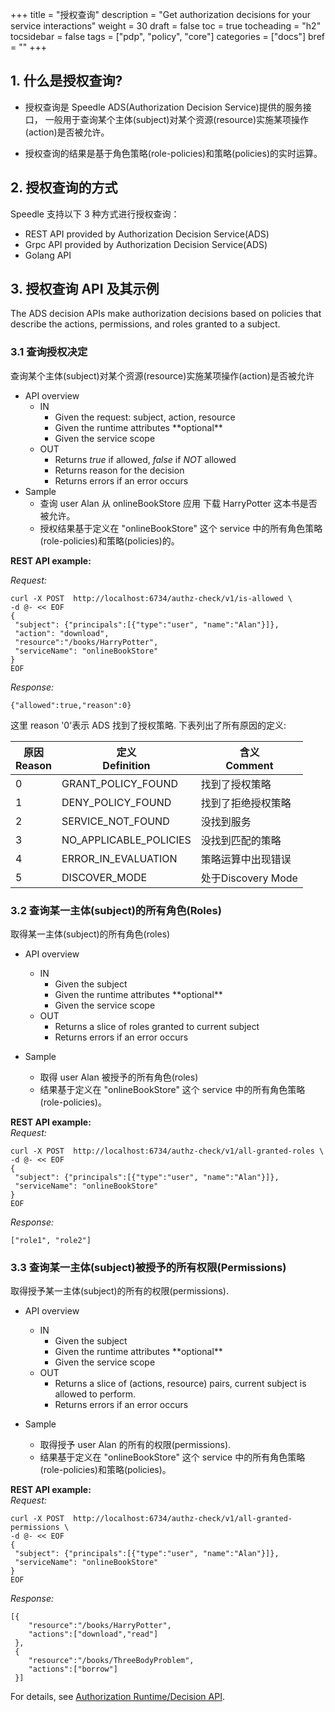 +++
title = "授权查询"
description = "Get authorization decisions for your service interactions"
weight = 30
draft = false
toc = true
tocheading = "h2"
tocsidebar = false
tags = ["pdp", "policy", "core"]
categories = ["docs"]
bref = ""
+++

## 1. 什么是授权查询?

- 授权查询是 Speedle ADS(Authorization Decision Service)提供的服务接口， 一般用于查询某个主体(subject)对某个资源(resource)实施某项操作(action)是否被允许。

- 授权查询的结果是基于角色策略(role-policies)和策略(policies)的实时运算。

## 2. 授权查询的方式

Speedle 支持以下 3 种方式进行授权查询：

- REST API provided by Authorization Decision Service(ADS)
- Grpc API provided by Authorization Decision Service(ADS)
- Golang API

## 3. 授权查询 API 及其示例

The ADS decision APIs make authorization decisions based on policies that describe the actions, permissions, and roles granted to a subject.

### 3.1 查询授权决定

查询某个主体(subject)对某个资源(resource)实施某项操作(action)是否被允许

- API overview
  - IN
    - Given the request: subject, action, resource
    - Given the runtime attributes \*\*optional\*\*
    - Given the service scope
  - OUT
    - Returns _true_ if allowed, _false_ if _NOT_ allowed
    - Returns reason for the decision
    - Returns errors if an error occurs
- Sample
  - 查询 user Alan 从 onlineBookStore 应用 下载 HarryPotter 这本书是否被允许。
  - 授权结果基于定义在 "onlineBookStore" 这个 service 中的所有角色策略(role-policies)和策略(policies)的。

**REST API example:**

_Request:_

```
curl -X POST  http://localhost:6734/authz-check/v1/is-allowed \
-d @- << EOF
{
 "subject": {"principals":[{"type":"user", "name":"Alan"}]},
 "action": "download",
 "resource":"/books/HarryPotter",
 "serviceName": "onlineBookStore"
}
EOF
```

_Response:_

```
{"allowed":true,"reason":0}
```

这里 reason '0'表示 ADS 找到了授权策略. 下表列出了所有原因的定义:

 <table class="bordered striped">
    <thead>
      <tr>
        <th>原因<br>Reason</th>
        <th>定义<br>Definition</th>
        <th>含义<br>Comment</th>
      </tr>
    </thead>
    <tbody>
      <tr>
        <td> 0 </td>
        <td> GRANT_POLICY_FOUND </td>
        <td> 找到了授权策略 </td>
      </tr>
      <tr>
        <td> 1 </td>
        <td> DENY_POLICY_FOUND </td>
        <td> 找到了拒绝授权策略 </td>
      </tr>
      <tr>
        <td> 2 </td>
        <td> SERVICE_NOT_FOUND </td>
        <td> 没找到服务 </td>
      </tr>
      <tr>
        <td> 3 </td>
        <td> NO_APPLICABLE_POLICIES </td>
        <td> 没找到匹配的策略 </td>
      </tr>
      <tr>
        <td> 4 </td>
        <td> ERROR_IN_EVALUATION </td>
        <td> 策略运算中出现错误 </td>
      </tr>
      <tr>
        <td> 5 </td>
        <td> DISCOVER_MODE </td>
        <td> 处于Discovery Mode </td>
      </tr>
   </tbody>
 </table>

### 3.2 查询某一主体(subject)的所有角色(Roles)

取得某一主体(subject)的所有角色(roles)

- API overview

  - IN
    - Given the subject
    - Given the runtime attributes \*\*optional\*\*
    - Given the service scope
  - OUT
    - Returns a slice of roles granted to current subject
    - Returns errors if an error occurs

- Sample
  - 取得 user Alan 被授予的所有角色(roles)
  - 结果基于定义在 "onlineBookStore" 这个 service 中的所有角色策略(role-policies)。

**REST API example:**  
_Request:_

```
curl -X POST  http://localhost:6734/authz-check/v1/all-granted-roles \
-d @- << EOF
{
 "subject": {"principals":[{"type":"user", "name":"Alan"}]},
 "serviceName": "onlineBookStore"
}
EOF
```

_Response:_

```
["role1", "role2"]
```

### 3.3 查询某一主体(subject)被授予的所有权限(Permissions)

取得授予某一主体(subject)的所有的权限(permissions).

- API overview

  - IN
    - Given the subject
    - Given the runtime attributes \*\*optional\*\*
    - Given the service scope
  - OUT
    - Returns a slice of (actions, resource) pairs, current subject is allowed to perform.
    - Returns errors if an error occurs

- Sample
  - 取得授予 user Alan 的所有的权限(permissions).
  - 结果基于定义在 "onlineBookStore" 这个 service 中的所有角色策略(role-policies)和策略(policies)。

**REST API example:**  
_Request:_

```
curl -X POST  http://localhost:6734/authz-check/v1/all-granted-permissions \
-d @- << EOF
{
 "subject": {"principals":[{"type":"user", "name":"Alan"}]},
 "serviceName": "onlineBookStore"
}
EOF
```

_Response:_

```
[{
    "resource":"/books/HarryPotter",
    "actions":["download","read"]
 },
 {
    "resource":"/books/ThreeBodyProblem",
    "actions":["borrow"]
 }]
```

For details, see [Authorization Runtime/Decision API](../api/decision_api).
